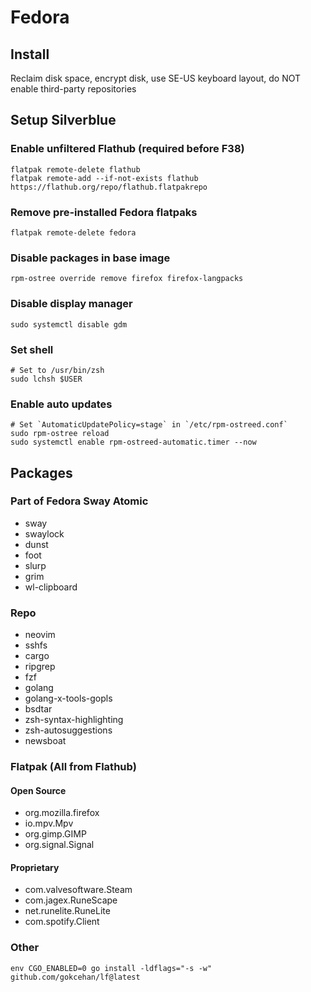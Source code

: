 # Fedora

## Install

Reclaim disk space, encrypt disk, use SE-US keyboard layout, do NOT enable third-party repositories

## Setup Silverblue

### Enable unfiltered Flathub (required before F38)

```
flatpak remote-delete flathub
flatpak remote-add --if-not-exists flathub https://flathub.org/repo/flathub.flatpakrepo
```

### Remove pre-installed Fedora flatpaks

```
flatpak remote-delete fedora
```

### Disable packages in base image

```
rpm-ostree override remove firefox firefox-langpacks
```

### Disable display manager

```
sudo systemctl disable gdm
```

### Set shell

```
# Set to /usr/bin/zsh
sudo lchsh $USER
```

### Enable auto updates

```
# Set `AutomaticUpdatePolicy=stage` in `/etc/rpm-ostreed.conf`
sudo rpm-ostree reload
sudo systemctl enable rpm-ostreed-automatic.timer --now
```

## Packages

### Part of Fedora Sway Atomic

- sway
- swaylock
- dunst
- foot
- slurp
- grim
- wl-clipboard

### Repo

- neovim
- sshfs
- cargo
- ripgrep
- fzf
- golang
- golang-x-tools-gopls
- bsdtar
- zsh-syntax-highlighting
- zsh-autosuggestions
- newsboat

### Flatpak (All from Flathub)

#### Open Source

- org.mozilla.firefox
- io.mpv.Mpv
- org.gimp.GIMP
- org.signal.Signal

#### Proprietary

- com.valvesoftware.Steam
- com.jagex.RuneScape
- net.runelite.RuneLite
- com.spotify.Client

### Other

```
env CGO_ENABLED=0 go install -ldflags="-s -w" github.com/gokcehan/lf@latest
```
